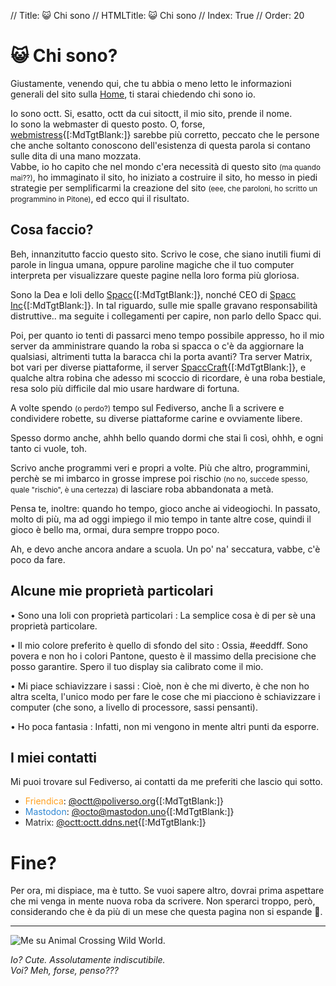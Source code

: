 // Title: 😺 Chi sono
// HTMLTitle: <span class="twa twa-grinning-cat"><span>😺</span></span> Chi sono
// Index: True
// Order: 20

# <span class="twa twa-grinning-cat"><span>😺</span></span> Chi sono?

Giustamente, venendo qui, che tu abbia o meno letto le informazioni generali del sito sulla [Home](./index.html), ti starai chiedendo chi sono io.

Io sono octt. Si, esatto, octt da cui sitoctt, il mio sito, prende il nome.  
Io sono la webmaster di questo posto. O, forse, [webmistress](https://www.dictionary.com/browse/webmistress){[:MdTgtBlank:]} sarebbe più corretto, peccato che le persone che anche soltanto conoscono dell'esistenza di questa parola si contano sulle dita di una mano mozzata.  
Vabbe, io ho capito che nel mondo c'era necessità di questo sito <small>(ma quando mai??)</small>, ho immaginato il sito, ho iniziato a costruire il sito, ho messo in piedi strategie per semplificarmi la creazione del sito <small>(eee, che paroloni, ho scritto un programmino in Pitone)</small>, ed ecco qui il risultato.

## Cosa faccio?

Beh, innanzitutto faccio questo sito. Scrivo le cose, che siano inutili fiumi di parole in lingua umana, oppure paroline magiche che il tuo computer interpreta per visualizzare queste pagine nella loro forma più gloriosa.

Sono la Dea e loli dello [Spacc](https://wikispacc.miraheze.org/wiki/Spacc){[:MdTgtBlank:]}, nonché CEO di [Spacc Inc](https://wikispacc.miraheze.org/wiki/Spacc_Inc){[:MdTgtBlank:]}. In tal riguardo, sulle mie spalle gravano responsabilità distruttive.. ma seguite i collegamenti per capire, non parlo dello Spacc qui.

Poi, per quanto io tenti di passarci meno tempo possibile appresso, ho il mio server da amministrare quando la roba si spacca o c'è da aggiornare la qualsiasi, altrimenti tutta la baracca chi la porta avanti? Tra server Matrix, bot vari per diverse piattaforme, il server [SpaccCraft](https://wikispacc.miraheze.org/wiki/SpaccCraft){[:MdTgtBlank:]}, e qualche altra robina che adesso mi scoccio di ricordare, è una roba bestiale, resa solo più difficile dal mio usare hardware di fortuna.

A volte spendo <small>(o perdo?)</small> tempo sul Fediverso, anche lì a scrivere e condividere robette, su diverse piattaforme carine e ovviamente libere.

Spesso dormo anche, ahhh bello quando dormi che stai lì così, ohhh, e ogni tanto ci vuole, toh.

Scrivo anche programmi veri e propri a volte. Più che altro, programmini, perchè se mi imbarco in grosse imprese poi rischio <small>(no no, succede spesso, quale "rischio", è una certezza)</small> di lasciare roba abbandonata a metà.

Pensa te, inoltre: quando ho tempo, gioco anche ai videogiochi. In passato, molto di più, ma ad oggi impiego il mio tempo in tante altre cose, quindi il gioco è bello ma, ormai, dura sempre troppo poco.

Ah, e devo anche ancora andare a scuola. Un po' na' seccatura, vabbe, c'è poco da fare.

## Alcune mie proprietà particolari

• Sono una loli con proprietà particolari
:	La semplice cosa è di per sè una proprietà particolare.

• Il mio colore preferito è quello di sfondo del sito
:	Ossia, #eeddff. Sono povera e non ho i colori Pantone, questo è il massimo della precisione che posso garantire. Spero il tuo display sia calibrato come il mio.

• Mi piace schiavizzare i sassi
:	Cioè, non è che mi diverto, è che non ho altra scelta, l'unico modo per fare le cose che mi piacciono è schiavizzare i computer (che sono, a livello di processore, sassi pensanti).

• Ho poca fantasia
:	Infatti, non mi vengono in mente altri punti da esporre.

## I miei contatti

Mi puoi trovare sul Fediverso, ai contatti da me preferiti che lascio qui sotto.

- <span style='Color:#FFA020;'>Friendica</span>: [@octt@poliverso.org](https://poliverso.org/profile/octt){[:MdTgtBlank:]}  
- <span style='Color:#3088D4;'>Mastodon</span>: [@octo@mastodon.uno](https://mastodon.uno/@octo){[:MdTgtBlank:]}  
- <span style='Color:#2D2D2D;'>Matrix</span>: [@octt:octt.ddns.net](https://matrix.to/#/@octt:octt.ddns.net){[:MdTgtBlank:]}

# Fine?

Per ora, mi dispiace, ma è tutto. Se vuoi sapere altro, dovrai prima aspettare che mi venga in mente nuova roba da scrivere. Non sperarci troppo, però, considerando che è da più di un mese che questa pagina non si espande 😬.

---

![Me su Animal Crossing Wild World.]([staticoso:Folder:*:AbsoluteRoot]/sitoctt-assets/Media/Animal-Crossing/ACWW-Me-2022-08-01.avif)

_Io? Cute. Assolutamente indiscutibile._  
_Voi? Meh, forse, penso???_
